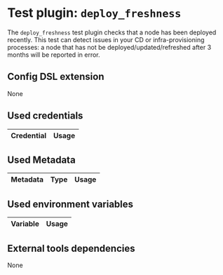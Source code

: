 # Test plugin: `deploy_freshness`

The `deploy_freshness` test plugin checks that a node has been deployed recently.
This test can detect issues in your CD or infra-provisioning processes: a node that has not be deployed/updated/refreshed after 3 months will be reported in error.

## Config DSL extension

None

## Used credentials

| Credential | Usage
| --- | --- |

## Used Metadata

| Metadata | Type | Usage
| --- | --- | --- |

## Used environment variables

| Variable | Usage
| --- | --- |

## External tools dependencies

None
